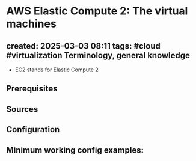 # AWS Elastic Compute 2: The virtual machines
created: 2025-03-03 08:11
tags: #cloud #virtualization
Terminology, general knowledge
---
- EC2 stands for Elastic Compute 2

Prerequisites
---


Sources
---


Configuration
---


Minimum working config examples:
---
